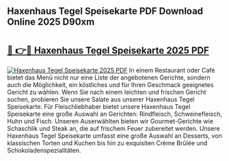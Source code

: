 ## Haxenhaus Tegel Speisekarte PDF Download Online 2025 D90xm

# <h2><a href="http://gc61li2.nevu.top/?p=Haxenhaus+Tegel+Speisekarte">🔗 👉🔴 Haxenhaus Tegel Speisekarte 2025 PDF</a></h2>

[![Haxenhaus Tegel Speisekarte 2025 PDF](https://i.imgur.com/dBaPXMq.png)](http://gc61li2.nevu.top/?p=Haxenhaus+Tegel+Speisekarte)
In einem Restaurant oder Café bietet das Menü nicht nur eine Liste der angebotenen Gerichte, sondern auch die Möglichkeit, ein köstliches und für Ihren Geschmack geeignetes Gericht zu wählen. Wenn Sie nach einem leichten und frischen Gericht suchen, probieren Sie unsere Salate aus unserer Haxenhaus Tegel Speisekarte. Für Fleischliebhaber bietet unsere Haxenhaus Tegel Speisekarte eine große Auswahl an Gerichten: Rindfleisch, Schweinefleisch, Huhn und Fisch. Unseren Auserwählten bieten wir Gourmet-Gerichte wie Schaschlik und Steak an, die auf frischem Feuer zubereitet werden. Unsere Haxenhaus Tegel Speisekarte umfasst eine große Auswahl an Desserts, von klassischen Torten und Kuchen bis hin zu exquisiten Crème Brûlée und Schokoladenspezialitäten.
